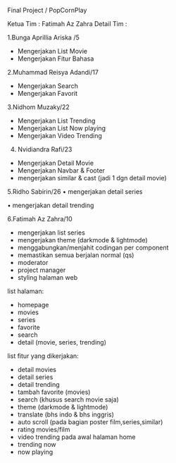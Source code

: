 Final Project / PopCornPlay

Ketua Tim : Fatimah Az Zahra
Detail Tim :

1.Bunga Aprillia Ariska /5
- Mengerjakan List Movie
- Mengerjakan Fitur Bahasa

2.Muhammad Reisya Adandi/17
- Mengerjakan Search 
- Mengerjakan Favorit

3.Nidhom Muzaky/22
- Mengerjakan List Trending
- Mengerjakan List Now playing
- Mengerjakan Video Trending

 4. Nvidiandra Rafi/23
- Mengerjakan Detail Movie
- Mengerjakan Navbar & Footer
- mengerjakan similar & cast (jadi 1 dgn detail movie)

5.Ridho Sabirin/26
• mengerjakan detail series

• mengerjakan detail trending

6.Fatimah Az Zahra/10
- mengerjakan list series
- mengerjakan theme (darkmode & lightmode)
- menggabungkan/menjahit codingan per component
- memastikan semua berjalan normal (qs)
- moderator
- project manager
- styling halaman web

list halaman:
- homepage
- movies
- series
- favorite
- search
- detail (movie, series, trending)

list fitur yang dikerjakan:
- detail movies
- detail series
- detail trending
- tambah favorite (movies)
- search (khusus search movie saja)
- theme (darkmode & lightmode)
- translate (bhs indo & bhs inggris)
- auto scroll (pada bagian poster film,series,similar)
- rating movies/film
- video trending pada awal halaman home
- trending now
- now playing
